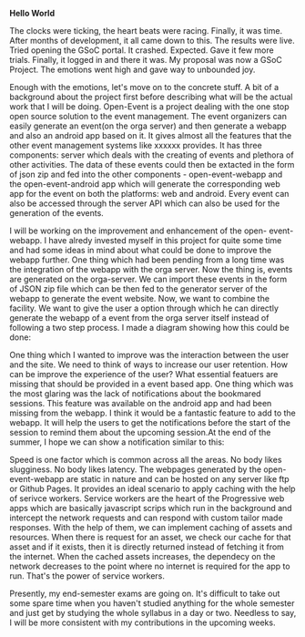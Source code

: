 **Hello World**

The clocks were ticking, the heart beats were racing. Finally, it was time. After months of development, it all came down to
this. The results were live. Tried opening the GSoC portal. It crashed. Expected. Gave it few more trials. Finally, it logged in
and there it was. My proposal was now a GSoC Project. The emotions went high and gave way to unbounded joy.

Enough with the emotions, let's move on to the concrete stuff. A bit of a background about the project first before describing
what will be the actual work that I will be doing. Open-Event is a project dealing with the one stop open source solution to the
event management. The event organizers can easily generate an event(on the orga server) and then generate a webapp and also an
android app based on it. It gives almost all the features that the other event management systems like xxxxxx provides. It has
three components: server which deals with the creating of events and plethora of other activities. The data of these events could
then be extacted in the form of json zip and fed into the other components - open-event-webapp and the open-event-android app
which will generate the corresponding web app for the event on both the platforms: web and android. Every event can also be
accessed through the server API which can also be used for the generation of the events.

I will be working on the improvement and enhancement of the open-
event-webapp. I have alredy invested myself in this project for quite some time and had some ideas in mind about what could be
done to improve the webapp further. One thing which had been pending from a long time was the integration of the webapp with
the orga server. Now the thing is, events are generated on the orga-server. We can import these events in the form of JSON zip
file which can be then fed to the generator server of the webapp to generate the event website. Now, we want to combine the
facility. We want to give the user a option through which he can directly generate the webapp of a event from the orga server
itself instead of following a two step process. I made a diagram showing how this could be done:


One thing which I wanted to improve was the interaction between the user and the site. We need to think of ways to increase our
user retention. How can be improve the experience of the user? What essential featuers are missing that should be provided in a
event based app. One thing which was the most glaring was the lack of notifications about the bookmared sessions. This feature
was available on the android app and had been missing from the webapp. I think it would be a fantastic feature to add to the
webapp. It will help the users to get the notifications before the start of the session to remind them about the upcoming
session.At the end of the summer, I hope we can show a notification similar to this:

Speed is one factor which is common across all the areas. No body likes slugginess. No body likes latency. The webpages generated
by the open-event-webapp are static in nature and can be hosted on any server like ftp or Github Pages. It provides an ideal
scenario to apply caching with the help of serivce workers. Service workers are the heart of the Progressive web apps which are
basically javascript scrips which run in the background and intercept the network requests and can respond with custom tailor
made responses. With the help of them, we can implement caching of assets and resources. When there is request for an asset,
we check our cache for that asset and if it exists, then it is directly returned instead of fetching it from the internet.
When the cached assets increases, the dependecy on the network decreases to the point where no internet is required for the
app to run. That's the power of service workers.

Presently, my end-semester exams are going on. It's difficult to take out some spare time when you haven't studied anything
for the whole semester and just get by studying the whole syllabus in a day or two. Needless to say, I will be more consistent
with my contributions in the upcoming weeks.
